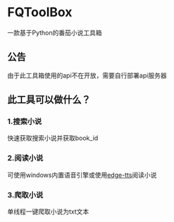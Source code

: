 # FQToolBox
一款基于Python的番茄小说工具箱
## 公告
由于此工具箱使用的api不在开放，需要自行部署api服务器
## 此工具可以做什么？
### 1.搜索小说
快速获取搜索小说并获取book_id
### 2.阅读小说
可使用windows内置语音引擎或使用[edge-tts](https://github.com/rany2/edge-tts)阅读小说
### 3.爬取小说
单线程一键爬取小说为txt文本
